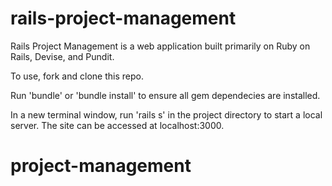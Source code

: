 # rails-project-management

Rails Project Management is a web application built primarily on Ruby on Rails, Devise, and Pundit.

To use, fork and clone this repo.

Run 'bundle' or 'bundle install' to ensure all gem dependecies are installed.

In a new terminal window, run 'rails s' in the project directory to start a local server. The site can be accessed at localhost:3000.
# project-management
